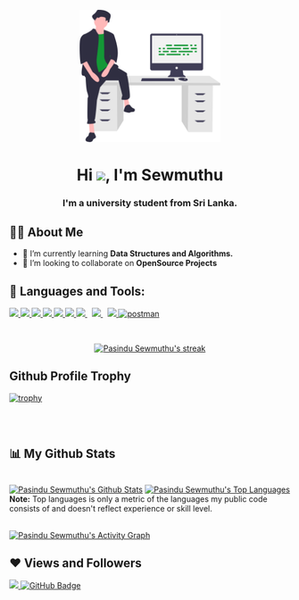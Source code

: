 <p align="center"><a href="#"><img width="50%" height="auto" src="asset/programmer.svg"></a></p>

<h1 align="center">Hi <img src="https://raw.githubusercontent.com/MartinHeinz/MartinHeinz/master/wave.gif" width="30px">, I'm Sewmuthu</h1>
<h3 align="center">I'm a university student from Sri Lanka.</h3>

## 🙋‍♂️ About Me

- 🌱 I’m currently learning **Data Structures and Algorithms.**
- 👯 I’m looking to collaborate on **OpenSource Projects**

## 🚀 Languages and Tools:

<p align="left">
    <a href="https://www.java.com" target="_blank"> <img src="https://img.icons8.com/color/48/000000/java-coffee-cup-logo.png"/> </a>
    <a href="https://reactjs.org/" target="_blank"> <img src="https://img.icons8.com/color/48/000000/react-native.png"/> </a>
    <a href="https://spring.io/projects/spring-boot" target="_blank"> <img src="https://img.icons8.com/color/48/000000/spring-logo.png"/> </a>
    <a href="https://developer.mozilla.org/en-US/docs/Web/JavaScript" target="_blank"> <img src="https://img.icons8.com/color/48/000000/javascript.png"/> </a>
    <a href="https://getbootstrap.com" target="_blank"> <img src="https://img.icons8.com/color/48/000000/bootstrap.png"/> </a> 
    <a href="https://www.python.org" target="_blank"> <img src="https://img.icons8.com/color/48/000000/python.png"/> </a> 
    <a style="padding-right:8px;" href="https://nodejs.org" target="_blank"> <img src="https://img.icons8.com/color/48/000000/nodejs.png"/> </a> 
    <a style="padding-right:8px;" href="https://www.mysql.com/" target="_blank"> <img src="https://img.icons8.com/fluent/50/000000/mysql-logo.png"/> </a>
    <a href="https://firebase.google.com/" target="_blank"> <img src="https://img.icons8.com/color/48/000000/firebase.png"/> </a> 
    <a href="https://postman.com" target="_blank"> <img src="https://www.vectorlogo.zone/logos/getpostman/getpostman-icon.svg" alt="postman" width="45" height="45"/> </a>
</p>

<!-- [![React Badge](https://img.shields.io/badge/-React-61DBFB?style=for-the-badge&labelColor=black&logo=react&logoColor=61DBFB)](#)  [![Javascript Badge](https://img.shields.io/badge/-Javascript-F0DB4F?style=for-the-badge&labelColor=black&logo=javascript&logoColor=F0DB4F)](#) [![Typescript Badge](https://img.shields.io/badge/-Typescript-007acc?style=for-the-badge&labelColor=black&logo=typescript&logoColor=007acc)](#) [![Nodejs Badge](https://img.shields.io/badge/-Nodejs-3C873A?style=for-the-badge&labelColor=black&logo=node.js&logoColor=3C873A)](#) [![GraphQL Badge](https://img.shields.io/badge/-GraphQl-e535ab?style=for-the-badge&labelColor=black&logo=node.js&logoColor=e535ab)](#) -->
<br/>

<p align="center">
    <a href="https://github.com/SubhamRaoniar28/github-readme-streak-stats">
        <img title="🔥 Get streak stats for your profile at git.io/streak-stats" alt="Pasindu Sewmuthu's streak" src="https://github-readme-streak-stats.herokuapp.com/?user=PSewmuthu&theme=black-ice&hide_border=true&stroke=0000&background=060A0CD0">
    </a>
</p>

## Github Profile Trophy

[![trophy](https://github-profile-trophy.vercel.app/?username=PSewmuthu&theme=dark_lover)](https://github.com/PSewmuthu)

<br/>
<br/>

## 📊 My Github Stats

<br/>
    <a href="https://github.com/SubhamRaoniar28/github-readme-stats"><img alt="Pasindu Sewmuthu's Github Stats" src="https://github-readme-stats.vercel.app/api?username=Psewmuthu&show_icons=true&count_private=true&theme=vue-dark&hide_border=true&bg_color=0D1117" /></a>
    <a href="https://github.com/SubhamRaoniar28/github-readme-stats"><img alt="Pasindu Sewmuthu's Top Languages" src="https://github-readme-stats.vercel.app/api/top-langs/?username=PSewmuthu&langs_count=8&count_private=true&layout=compact&theme=vue-dark&hide_border=true&bg_color=0D1117" /></a>
  <br/>
  <b>Note:</b> Top languages is only a metric of the languages my public code consists of and doesn't reflect experience or skill level.

<br/>
<br/>

<a href="https://github.com/SubhamRaoniar28/github-readme-activity-graph"><img alt="Pasindu Sewmuthu's Activity Graph" src="https://activity-graph.herokuapp.com/graph?username=PSewmuthu&theme=react-dark&hide_border=true" /></a>

## ❤ Views and Followers

<a href="https://github.com/Meghna-DAS/github-profile-views-counter">
    <img src="https://komarev.com/ghpvc/?username=PSewmuthu">
</a>
<a href="https://github.com/PSewmuthu?tab=followers"><img src="https://img.shields.io/github/followers/PSewmuthu?label=Followers&style=social" alt="GitHub Badge"></a>
